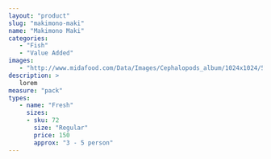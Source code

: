 ```yaml
---
layout: "product"
slug: "makimono-maki"
name: "Makimono Maki"
categories:
   - "Fish"
   - "Value Added"
images:
   - "http://www.midafood.com/Data/Images/Cephalopods_album/1024x1024/54acdb77e60ec196.jpg"
description: >
   lorem
measure: "pack"
types: 
   - name: "Fresh"
     sizes: 
     - sku: 72
       size: "Regular"
       price: 150
       approx: "3 - 5 person"
---
```

